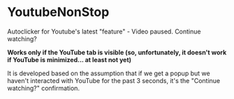 # YoutubeNonStop
Autoclicker for Youtube's latest "feature" - Video paused. Continue watching?

**Works only if the YouTube tab is visible (so, unfortunately, it doesn't work if YouTube is minimized... at least not yet)**

It is developed based on the assumption that if we get a popup but we haven't interacted with YouTube for the past 3 seconds, it's the "Continue watching?" confirmation.
